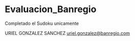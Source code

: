 # Evaluacion_Banregio
Completado el Sudoku unicamente

URIEL GONZALEZ SANCHEZ
uriel.gonzalez@banregio.com
